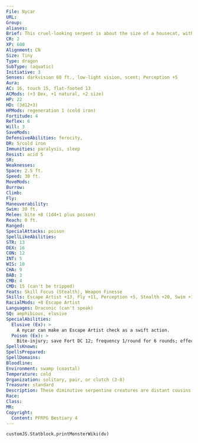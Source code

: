 ```yaml
---
File: Nycar
URL: 
Group: 
aliases: 
Brief: This cruel-looking serpent is about the size of a housecat, with two forearms and dangerous-looking fangs.
CR: 2
XP: 600
Alignment: CN
Size: Tiny
Type: dragon
SubType: (aquatic)
Initiative: 3
Senses: darkvision 60 ft., low-light vision, scent; Perception +5
Aura: 
AC: 16, touch 15, flat-footed 13
ACMods: (+3 Dex, +1 natural, +2 size)
HP: 22
HD: (3d12+3)
HPMods: regeneration 1 (cold iron)
Fortitude: 4
Reflex: 6
Will: 3
SaveMods: 
DefensiveAbilities: ferocity,
DR: 5/cold iron
Immunities: paralysis, sleep
Resist: acid 5
SR: 
Weaknesses: 
Space: 2.5 ft.
Speed: 30 ft.
MoveMods: 
Burrow: 
Climb: 
Fly: 
Maneuverability: 
Swim: 30 ft.
Melee: bite +8 (1d4+1 plus poison)
Reach: 0 ft.
Ranged: 
SpecialAttacks: poison
SpellLikeAbilities: 
STR: 13
DEX: 16
CON: 12
INT: 5
WIS: 10
CHA: 9
BAB: 3
CMB: 4
CMD: 15 (can't be tripped)
Feats: Skill Focus (Stealth), Weapon Finesse
Skills: Escape Artist +13, Fly +11, Perception +5, Stealth +20, Swim +13
RacialMods: +8 Escape Artist
Languages: Draconic (can't speak)
SQ: amphibious, elusive
SpecialAbilities:
  Elusive (Ex): >
    A nycar can make an Escape Artist check as a swift action.
  Poison (Ex): >
    Bite-injury; save Fort DC 12; frequency 1/round for 6 rounds; effect 1d4 acid and 1 Con damage; cure 2 consecutive saves.
SpellsKnown: 
SpellsPrepared: 
SpellDomains: 
Bloodline: 
Environment: swamp (coastal)
Temperature: cold
Organization: solitary, pair, or clutch (3-8)
Treasure: standard
Description: These diminutive serpentine creatures are distant cousins to powerful linnorms. Nycars live in the frigid, desolate moors and marshes of colder climates where their cruel and savage activities often escape unnoticed. A nycar relishes the hunt and often stalks a creature for hours before finally inflicting a single savage bite, the withdraws to safety to wait for its prey to sicken and die. Nycars often kill wastefully, attacking creatures much larger than they can eat. The opportunity to eat a human or other intelligent creature is a rare treat, as a nycar's uninviting habitat usually prevents much interaction with all but the most isolated people. A nycar keeps a small subterranean lair, often accessed from an underwater entrance similar to the entrance to a beaver's den. Like a linnorm, it seeks treasure and hoards it in its lair. Much of its treasure is worthless trinkets and shiny baubles of little value, but by random chance one may discover a few valuable items over the course of its lifetime. A nycar usually sets simple traps and snares to protect its lair and treasure hoard while it is away or sleeping. A nycar is about 2-1/2 feet long with two diminutive legs that it uses to pull its serpentine body along with deceptive speed. Nycars are jealous creatures and usually hunt alone, although a mated pair may stay together until the female lays her eggs. Nycar eggs are black and about the size of an adult human's fist; a female will feed and look after hatchlings for up to a year, so long as they remain in her territory. Upon reaching adulthood, a nycar weighs about 12 pounds, and can live up to 90 years. Nycars have been known to partner with humans or other intelligent creatures, provided they are offered easy kills and the occasional shiny bauble. A chaotic neutral spellcaster with the Improved Familiar feat can gain a nycar as a familiar at 7th level.
Race: 
Class: 
MR: 
Copyright:
  Content: PFRPG Bestiary 4
---
```

```dataviewjs
customJS.Statblock.printMonsterWiki(dv)
```
